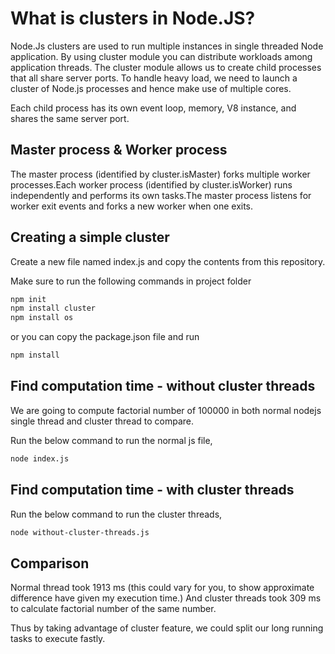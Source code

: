 # What is clusters in Node.JS?

Node.Js clusters are used to run multiple instances in single threaded Node application. By using cluster module you can distribute workloads among application threads. The cluster module allows us to create child processes that all share server ports. To handle heavy load, we need to launch a cluster of Node.js processes and hence make use of multiple cores.

Each child process has its own event loop, memory, V8 instance, and shares the same server port.


## Master process & Worker process

The master process (identified by cluster.isMaster) forks multiple worker processes.Each worker process (identified by cluster.isWorker) runs independently and performs its own tasks.The master process listens for worker exit events and forks a new worker when one exits.

## Creating a simple cluster

Create a new file named index.js and copy the contents from this repository.

Make sure to run the following commands in project folder

```bash
npm init
npm install cluster
npm install os
```

or you can copy the package.json file and run

```bash
npm install
```

## Find computation time - without cluster threads

We are going to compute factorial number of 100000 in both normal nodejs single thread and cluster thread to compare.

Run the below command to run the normal js file,

```bash
node index.js
```


## Find computation time - with cluster threads

Run the below command to run the cluster threads,

```bash
node without-cluster-threads.js
```

## Comparison

Normal thread took 1913 ms (this could vary for you, to show approximate difference have given my execution time.)
And cluster threads took 309 ms to calculate factorial number of the same number.

Thus by taking advantage of cluster feature, we could split our long running tasks to execute fastly.